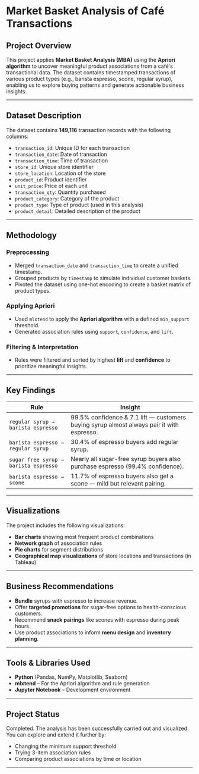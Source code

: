 # Market Basket Analysis of Café Transactions

## Project Overview

This project applies **Market Basket Analysis (MBA)** using the **Apriori algorithm** to uncover meaningful product associations from a café's transactional data. The dataset contains timestamped transactions of various product types (e.g., barista espresso, scone, regular syrup), enabling us to explore buying patterns and generate actionable business insights.

---

## Dataset Description

The dataset contains **149,116** transaction records with the following columns:

- `transaction_id`: Unique ID for each transaction
- `transaction_date`: Date of transaction
- `transaction_time`: Time of transaction
- `store_id`: Unique store identifier
- `store_location`: Location of the store
- `product_id`: Product identifier
- `unit_price`: Price of each unit
- `transaction_qty`: Quantity purchased
- `product_category`: Category of the product
- `product_type`: Type of product (used in this analysis)
- `product_detail`: Detailed description of the product

---

## Methodology

### Preprocessing
- Merged `transaction_date` and `transaction_time` to create a unified timestamp.
- Grouped products by `timestamp` to simulate individual customer baskets.
- Pivoted the dataset using one-hot encoding to create a basket matrix of product types.

### Applying Apriori
- Used `mlxtend` to apply the **Apriori algorithm** with a defined `min_support` threshold.
- Generated association rules using `support`, `confidence`, and `lift`.

### Filtering & Interpretation
- Rules were filtered and sorted by highest **lift** and **confidence** to prioritize meaningful insights.

---

##  Key Findings

| Rule | Insight |
|------|---------|
| `regular syrup → barista espresso` | 99.5% confidence & 7.1 lift — customers buying syrup almost always pair it with espresso. |
| `barista espresso → regular syrup` | 30.4% of espresso buyers add regular syrup. |
| `sugar free syrup → barista espresso` | Nearly all sugar-free syrup buyers also purchase espresso (99.4% confidence). |
| `barista espresso → scone` | 11.7% of espresso buyers also get a scone — mild but relevant pairing. |

---

## Visualizations

The project includes the following visualizations:
- **Bar charts** showing most frequent product combinations
- **Network graph** of association rules
- **Pie charts** for segment distributions
- **Geographical map visualizations** of store locations and transactions (in Tableau)

---

## Business Recommendations

- **Bundle** syrups with espresso to increase revenue.
- Offer **targeted promotions** for sugar-free options to health-conscious customers.
- Recommend **snack pairings** like scones with espresso during peak hours.
- Use product associations to inform **menu design** and **inventory planning**.

---

## Tools & Libraries Used

- **Python** (Pandas, NumPy, Matplotlib, Seaborn)
- **mlxtend** – For the Apriori algorithm and rule generation
- **Jupyter Notebook** – Development environment

---


## Project Status

 Completed. The analysis has been successfully carried out and visualized. You can explore and extend it further by:
- Changing the minimum support threshold
- Trying 3-item association rules
- Comparing product associations by time or location

---





